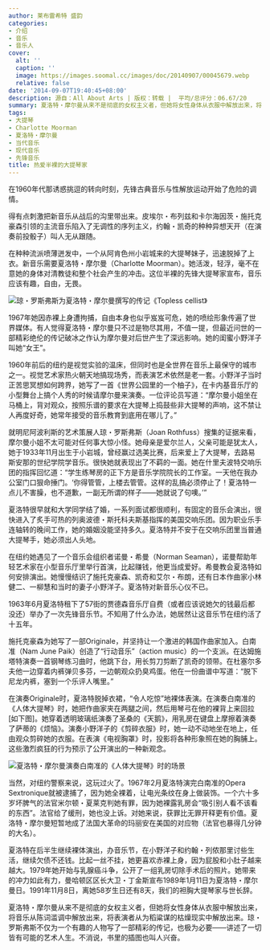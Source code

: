 ```yaml
---
author: 莱布雷希特 盛韵
categories:
- 介绍
- 音乐
- 音乐人
cover:
  alt: ''
  caption: ''
  image: https://images.soomal.cc/images/doc/20140907/00045679.webp
  relative: false
date: '2014-09-07T19:40:45+08:00'
description: 源自：All About Arts | 版权：转载 |  平均/总评分：06.67/20
summary: 夏洛特・摩尔曼从来不是彻底的女权主义者，但她将女性身体从衣服中解放出来，将音乐从陈词滥调中解放出来，将表演者从为稻粱谋的枯燥现实中解放出来。琼・罗斯弗斯不仅为一个有趣的人物写了一部精彩的传记，也极为必要――讲述了一切皆有可能的艺术人生。不消说，书里的插图也叫人兴奋……
tags:
- 大提琴
- Charlotte Moorman
- 夏洛特・摩尔曼
- 当代音乐
- 现代音乐
- 先锋音乐
title: 热爱半裸的大提琴家
---
```


在1960年代那诱惑挑逗的转向时刻，先锋古典音乐与性解放运动开始了危险的调情。

得有点刺激把新音乐从战后的沟里带出来。皮埃尔・布列兹和卡尔海因茨・施托克豪森引领的主流音乐陷入了无调性的序列主义，约翰・凯奇的种种异想天开（在演奏前投骰子）叫人无从跟随。

在种种流派喷薄迸发中，一个从阿肯色州小岩城来的大提琴妹子，迅速脱掉了上衣。新音乐需要夏洛特・摩尔曼（Charlotte Moorman）。她活泼，轻浮，毫不在意她的身体对清教徒和整个社会产生的冲击。这位半裸的先锋大提琴家宣布，音乐应该有趣，自由，无畏。

![琼・罗斯弗斯为夏洛特・摩尔曼撰写的传记《Topless cellist》](https://images.soomal.cc/images/doc/20140907/00045678_01.webp)





1967年她因赤裸上身遭拘捕，自由本身也似乎岌岌可危，她的喷绘形象传遍了世界媒体。有人觉得夏洛特・摩尔曼只不过是物尽其用，不值一提，但最近问世的一部精彩绝伦的传记破冰之作认为摩尔曼对后世产生了深远影响。她的闺蜜小野洋子叫她“女王”。

1960年前后的纽约是视觉实验的温床，但同时也是全世界在音乐上最保守的城市之一。视觉艺术家热火朝天地搞现场秀，而表演艺术依然是老一套。小野洋子当时正苦思冥想如何跨界，她写了一首《世界公园里的一个柚子》，在卡内基音乐厅的小型舞台上搞个人秀的时候请摩尔曼来演奏。一位评论员写道：“摩尔曼小姐坐在马桶上，背对观众，按照乐谱的要求在大提琴上捣鼓些非大提琴的声响，这不禁让人再度好奇，她常年接受的音乐教育到底用在哪儿了。”

就明尼阿波利斯的艺术策展人琼・罗斯弗斯（Joan Rothfuss）搜集的证据来看，摩尔曼小姐不太可能对任何事大惊小怪。她母亲是爱尔兰人，父亲可能是犹太人，她于1933年11月出生于小岩城，曾经赢过选美比赛，后来爱上了大提琴，去路易斯安那的世纪学院学音乐。很快她就表现出了不羁的一面。她在什里夫波特交响乐团的指挥回忆道：“学生练琴房的正下方是音乐学院院长的工作室。一天他在我办公室门口狠命捶门。‘你得管管，上楼去管管。这样的乱搞必须停止了！夏洛特一点儿不害臊，也不道歉，一副无所谓的样子――她就说了句噢。’”

夏洛特很早就和大学同学结了婚，一系列面试都很顺利，有固定的音乐会演出，很快进入了炙手可热的列奥波德・斯托科夫斯基指挥的美国交响乐团。因为职业乐手连轴转的晚间工作，她的婚姻没能坚持多久。夏洛特并不安于在交响乐团里当普通大提琴手，她必须出人头地。

在纽约她遇见了一个音乐会组织者诺曼・希曼（Norman Seaman），诺曼帮助年轻艺术家在小型音乐厅里举行首演，比起赚钱，他更当成爱好。希曼教会夏洛特如何安排演出。她慢慢结识了施托克豪森、凯奇和艾尔・布朗，还有日本作曲家小林健二、一柳慧和当时的妻子小野洋子。夏洛特对新音乐心仪不已。

1963年6月夏洛特租下了57街的贾德森音乐厅自费（或者应该说她欠的钱最后都没还）举办了一次先锋音乐节。不知用了什么办法，她居然让这音乐节在纽约活了十五年。

施托克豪森为她写了一部Originale，并坚持让一个激进的韩国作曲家加入。白南准（Nam June Paik）创造了“行动音乐”（action music）的一个支派。在达姆施塔特演奏一首钢琴练习曲时，他跳下台，用长剪刀剪断了凯奇的领带。在杜塞尔多夫他一边穿着内裤弹贝多芬，一边朝观众扔臭鸡蛋。他在一份曲谱中写道：“脱下尼龙内裤，塞到一个乐评人嘴里。”

在演奏Originale时，夏洛特脱掉衣裙，“令人吃惊”地裸体表演。在演奏白南准的《人体大提琴》时，她把作曲家夹在两腿之间，然后用琴弓在他的裸背上来回拉[如下图]。她穿着透明玻璃纸演奏了圣桑的《天鹅》，用乳房在键盘上摩擦着演奏了萨蒂的《烦恼》。演奏小野洋子的《剪碎衣服》时，她一动不动地坐在地上，任由观众剪碎她的衣服。在表演《电视胸罩》时，投影将各种形象照在她的胸脯上。这些激烈疯狂的行为预示了公开演出的一种新观念。

![夏洛特・摩尔曼演奏白南准的《人体大提琴》时的场景](https://images.soomal.cc/images/doc/20140907/00045677.webp)





当然，对纽约警察来说，这玩过火了。1967年2月夏洛特演完白南准的Opera Sextronique就被逮捕了，因为她全裸着，让电光条纹在身上做装饰。一个六十多岁坏脾气的法官米尔顿・夏莱克判她有罪，因为她裸露乳房会“吸引别人看不该看的东西”。法官给了缓刑，她也没上诉。对她来说，获罪比无罪开释更有价值。夏洛特・摩尔曼短暂地成了法国大革命的玛丽安在美国的对应物（法官也暴得几分钟的大名）。

夏洛特在后半生继续裸体演出，办音乐节，在小野洋子和约翰・列侬那里讨些生活，继续欠债不还钱。比起一丝不挂，她更喜欢赤裸上身，因为屁股和小肚子越来越大。1979年她开始与乳腺癌斗争，公开了一组乳房切除手术后的照片。她带来的冲力如此有力，曼哈顿区区长大卫・丁金斯宣布1989年1月11日为夏洛特・摩尔曼日。1991年11月8日，离她58岁生日还有8天，我们的袒胸大提琴家与世长辞。

夏洛特・摩尔曼从来不是彻底的女权主义者，但她将女性身体从衣服中解放出来，将音乐从陈词滥调中解放出来，将表演者从为稻粱谋的枯燥现实中解放出来。琼・罗斯弗斯不仅为一个有趣的人物写了一部精彩的传记，也极为必要――讲述了一切皆有可能的艺术人生。不消说，书里的插图也叫人兴奋。